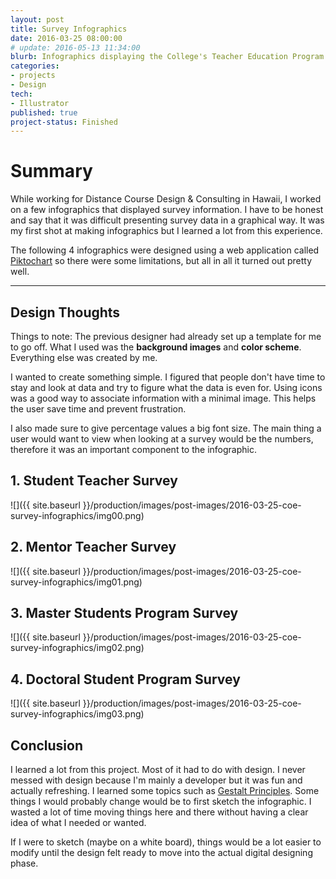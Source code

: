 ```yaml
---
layout: post
title: Survey Infographics
date: 2016-03-25 08:00:00
# update: 2016-05-13 11:34:00
blurb: Infographics displaying the College's Teacher Education Program statistics.
categories:
- projects
- Design
tech:
- Illustrator
published: true
project-status: Finished
---
```


# Summary

While working for Distance Course Design & Consulting in Hawaii, I worked on a few infographics that displayed survey information. I have to be honest and say that it was difficult presenting survey data in a graphical way. It was my first shot at making infographics but I learned a lot from this experience.

The following 4 infographics were designed using a web application called [Piktochart](https://piktochart.com/) so there were some limitations, but all in all it turned out pretty well.

<hr />

## Design Thoughts

Things to note: The previous designer had already set up a template for me to go off. What I used was the **background images** and **color scheme**. Everything else was created by me.

I wanted to create something simple. I figured that people don't have time to stay and look at data and try to figure what the data is even for. Using icons was a good way to associate information with a minimal image. This helps the user save time and prevent frustration.

I also made sure to give percentage values a big font size. The main thing a user would want to view when looking at a survey would be the numbers, therefore it was an important component to the infographic.

## 1. Student Teacher Survey

![]({{ site.baseurl }}/production/images/post-images/2016-03-25-coe-survey-infographics/img00.png)

## 2. Mentor Teacher Survey

![]({{ site.baseurl }}/production/images/post-images/2016-03-25-coe-survey-infographics/img01.png)

## 3. Master Students Program Survey

![]({{ site.baseurl }}/production/images/post-images/2016-03-25-coe-survey-infographics/img02.png)

## 4. Doctoral Student Program Survey

![]({{ site.baseurl }}/production/images/post-images/2016-03-25-coe-survey-infographics/img03.png)

## Conclusion

I learned a lot from this project. Most of it had to do with design. I never messed with design because I'm mainly a developer but it was fun and actually refreshing. I learned some topics such as [Gestalt Principles](http://www.creativebloq.com/graphic-design/gestalt-theory-10134960). Some things I would probably change would be to first sketch the infographic. I wasted a lot of time moving things here and there without having a clear idea of what I needed or wanted.

If I were to sketch (maybe on a white board), things would be a lot easier to modify until the design felt ready to move into the actual digital designing phase.
